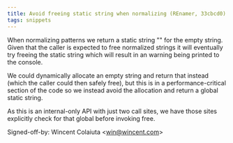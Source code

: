 ```yaml
---
title: Avoid freeing static string when normalizing (REnamer, 33cbcd0)
tags: snippets
---
```


When normalizing patterns we return a static string "" for the empty string. Given that the caller is expected to free normalized strings it will eventually try freeing the static string which will result in an warning being printed to the console.

We could dynamically allocate an empty string and return that instead (which the caller could then safely free), but this is in a performance-critical section of the code so we instead avoid the allocation and return a global static string.

As this is an internal-only API with just two call sites, we have those sites explicitly check for that global before invoking free.

Signed-off-by: Wincent Colaiuta &lt;win@wincent.com&gt;
